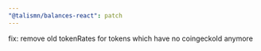 ```yaml
---
"@talismn/balances-react": patch
---
```


fix: remove old tokenRates for tokens which have no coingeckoId anymore
